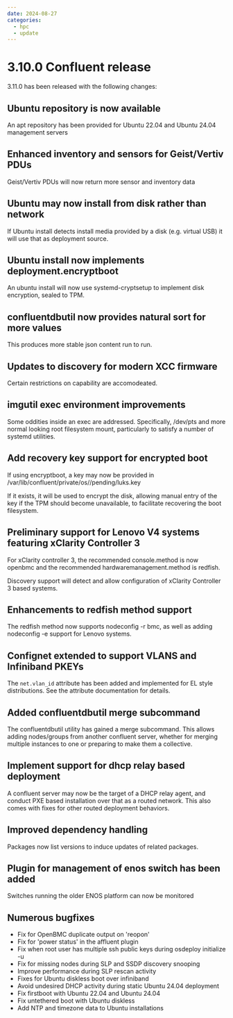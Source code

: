 ```yaml
---
date: 2024-08-27
categories:
  - hpc
  - update
---
```


# 3.10.0 Confluent release

3.11.0 has been released with the following changes:
<!-- more -->

## Ubuntu repository is now available

An apt repository has been provided for Ubuntu 22.04 and Ubuntu 24.04 management servers


## Enhanced inventory and sensors for Geist/Vertiv PDUs

Geist/Vertiv PDUs will now return more sensor and inventory data

## Ubuntu may now install from disk rather than network

If Ubuntu install detects install media provided by a disk (e.g. virtual USB) it will use that as deployment source.

## Ubuntu install now implements deployment.encryptboot

An ubuntu install will now use systemd-cryptsetup to implement disk encryption, sealed to TPM.

## confluentdbutil now provides natural sort for more values

This produces more stable json content run to run.

## Updates to discovery for modern XCC firmware

Certain restrictions on capability are accomodeated.

## imgutil exec environment improvements

Some oddities inside an exec are addressed. Specifically, /dev/pts and more normal looking root filesystem mount, particularly to satisfy a number of systemd utilities.

## Add recovery key support for encrypted boot

If using encryptboot, a key may now be provided in /var/lib/confluent/private/os/<profile>/pending/luks.key

If it exists, it will be used to encrypt the disk, allowing manual entry of the key if the TPM should become unavailable, to facilitate
recovering the boot filesystem.

## Preliminary support for Lenovo V4 systems featuring xClarity Controller 3

For xClarity controller 3, the recommended console.method is now openbmc and the recommended hardwaremanagement.method is redfish.

Discovery support will detect and allow configuration of xClarity Controller 3 based systems.

## Enhancements to redfish method support

The redfish method now supports nodeconfig -r bmc, as well as adding nodeconfig -e support for Lenovo systems.

## Confignet extended to support VLANS and Infiniband PKEYs

The `net.vlan_id` attribute has been added and implemented for EL style distributions.  See the attribute documentation for details.

## Added confluentdbutil merge subcommand

The confluentdbutil utility has gained a merge subcommand.  This allows adding nodes/groups from another confluent server, whether for merging
multiple instances to one or preparing to make them a collective.

## Implement support for dhcp relay based deployment

A confluent server may now be the target of a DHCP relay agent, and conduct PXE based installation over that as a routed network. This
also comes with fixes for other routed deployment behaviors.

## Improved dependency handling

Packages now list versions to induce updates of related packages.

## Plugin for management of enos switch has been added

Switches running the older ENOS platform can now be monitored

## Numerous bugfixes

 - Fix for OpenBMC duplicate output on 'reopon'
 - Fix for 'power status' in the affluent plugin
 - Fix when root user has multiple ssh public keys during osdeploy initialize -u
 - Fix for missing nodes during SLP and SSDP discovery snooping
 - Improve performance during SLP rescan activity
 - Fixes for Ubuntu diskless boot over infiniband
 - Avoid undesired DHCP activity during static Ubuntu 24.04 deployment
 - Fix firstboot with Ubuntu 22.04 and Ubuntu 24.04
 - Fix untethered boot with Ubuntu diskless
 - Add NTP and timezone data to Ubuntu installations
